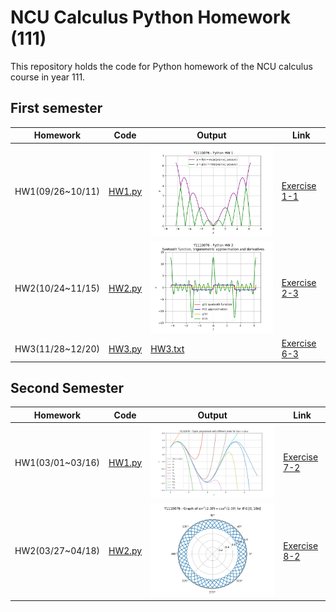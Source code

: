 # NCU Calculus Python Homework (111)

This repository holds the code for Python homework of the NCU calculus course
in year 111.

## First semester

| Homework         | Code                                 | Output                      | Link                          |
|------------------|--------------------------------------|-----------------------------|-------------------------------|
| HW1(09/26~10/11) | [HW1.py](1111/HW1/HW1.py)            | ![](1111/HW1/HW1.png)       | [Exercise 1-1][1111-HW1-link] |
| HW2(10/24~11/15) | [HW2.py](1111/HW2/HW2_submission.py) | ![](1111/HW2/HW2.png)       | [Exercise 2-3][1111-HW2-link] |
| HW3(11/28~12/20) | [HW3.py](1111/HW3/HW3.py)            | [HW3.txt](1111/HW3/HW3.txt) | [Exercise 6-3][1111-HW3-link] |

[1111-HW1-link]: http://python.math.ncu.edu.tw/exercise/python/1-1
[1111-HW2-link]: http://python.math.ncu.edu.tw/exercise/python/2-3
[1111-HW3-link]: http://python.math.ncu.edu.tw/exercise/python/6-3

## Second Semester

| Homework         | Code                      | Output                | Link                          |
|------------------|---------------------------|-----------------------|-------------------------------|
| HW1(03/01~03/16) | [HW1.py](1112/HW1/HW1.py) | ![](1112/HW1/HW1.png) | [Exercise 7-2][1112-HW1-link] |
| HW2(03/27~04/18) | [HW2.py](1112/HW2/HW2.py) | ![](1112/HW2/HW2.png) | [Exercise 8-2][1112-HW2-link] |

[1112-HW1-link]: http://python.math.ncu.edu.tw/exercise/python/7-2
[1112-HW2-link]: http://python.math.ncu.edu.tw/exercise/python/8-2
